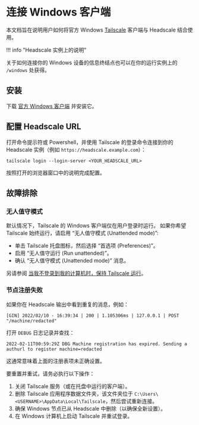 # 连接 Windows 客户端

本文档旨在说明用户如何将官方 Windows [Tailscale](https://tailscale.com) 客户端与 Headscale 结合使用。

!!! info "Headscale 实例上的说明"

关于如何连接你的 Windows 设备的信息终结点也可以在你的运行实例上的 `/windows` 处获得。

## 安装

下载 [官方 Windows 客户端](https://tailscale.com/download/windows) 并安装它。

## 配置 Headscale URL

打开命令提示符或 Powershell，并使用 Tailscale 的登录命令连接到你的 Headscale 实例（例如 `https://headscale.example.com`）：

```
tailscale login --login-server <YOUR_HEADSCALE_URL>
```

按照打开的浏览器窗口中的说明完成配置。

## 故障排除

### 无人值守模式

默认情况下，Tailscale 的 Windows 客户端仅在用户登录时运行。 如果你希望 Tailscale 始终运行，请启用 “无人值守模式 (Unattended mode)”:

- 单击 Tailscale 托盘图标，然后选择 “首选项 (Preferences)”。
- 启用 “无人值守运行 (Run unattended)”。
- 确认 “无人值守模式 (Unattended mode)” 消息。

另请参阅 [当我不登录到我的计算机时，保持 Tailscale 运行](https://tailscale.com/kb/1088/run-unattended)。

### 节点注册失败

如果你在 Headscale 输出中看到重复的消息，例如：

```
[GIN] 2022/02/10 - 16:39:34 | 200 | 1.105306ms | 127.0.0.1 | POST "/machine/redacted"
```

打开 `DEBUG` 日志记录并查找：

```
2022-02-11T00:59:29Z DBG Machine registration has expired. Sending a authurl to register machine=redacted
```

这通常意味着上面的注册表项未正确设置。

要重置并重试，请务必执行以下操作：

1. 关闭 Tailscale 服务（或在托盘中运行的客户端）。
2. 删除 Tailscale 应用程序数据文件夹，该文件夹位于 `C:\Users\<USERNAME>\AppData\Local\Tailscale`，然后尝试重新连接。
3. 确保 Windows 节点已从 Headscale 中删除（以确保全新设置）。
4. 在 Windows 计算机上启动 Tailscale 并重试登录。
 